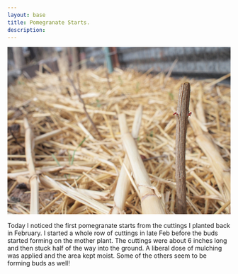 ```yaml
---
layout: base
title: Pomegranate Starts.
description: 
---
```

<img src="/grfx/Spring2013/pomegranateStarts.jpg" alt="Pomegranate starts from cuttings in our garden">

Today I noticed the first pomegranate starts from the cuttings I planted back in February.  I started a whole row of cuttings in late Feb before the buds started forming on the mother plant.  The cuttings were about 6 inches long and then stuck half of the way into the ground.  A liberal dose of mulching was applied and the area kept moist.  Some of the others seem to be forming buds as well!   
